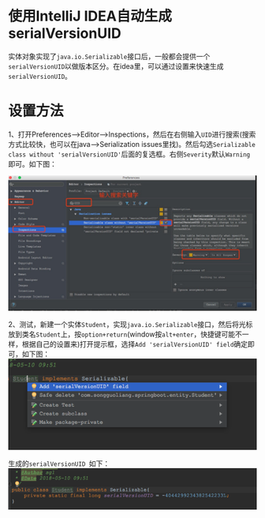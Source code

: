 # 使用IntelliJ IDEA自动生成serialVersionUID

实体对象实现了`java.io.Serializable`接口后，一般都会提供一个`serialVersionUID`以做版本区分。在idea里，可以通过设置来快速生成`serialVersionUID`。

# 设置方法

1、打开Preferences-->Editor-->Inspections，然后在右侧输入`UID`进行搜索(搜索方式比较快，也可以在java-->Serialization issues里找)。然后勾选`Serializable class without 'serialVersionUID'`后面的复选框。右侧`Severity`默认`Warning`即可。如下图：

![](images/01_01.png)


2、测试，新建一个实体`Student`，实现`java.io.Serializable`接口，然后将光标放到类名`Student`上，按`option+return`(window按`alt+enter`，快捷键可能不一样，根据自己的设置来)打开提示框，选择`Add 'serialVersionUID' field`确定即可，如下图：
![](images/01_02.png)

生成的`serialVersionUID `如下：
![](images/01_03.png)